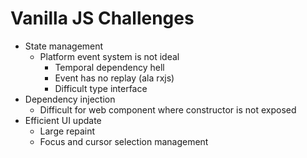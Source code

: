 # Vanilla JS Challenges

- State management
  - Platform event system is not ideal
    - Temporal dependency hell
    - Event has no replay (ala rxjs)
    - Difficult type interface
- Dependency injection
  - Difficult for web component where constructor is not exposed
- Efficient UI update
  - Large repaint
  - Focus and cursor selection management
